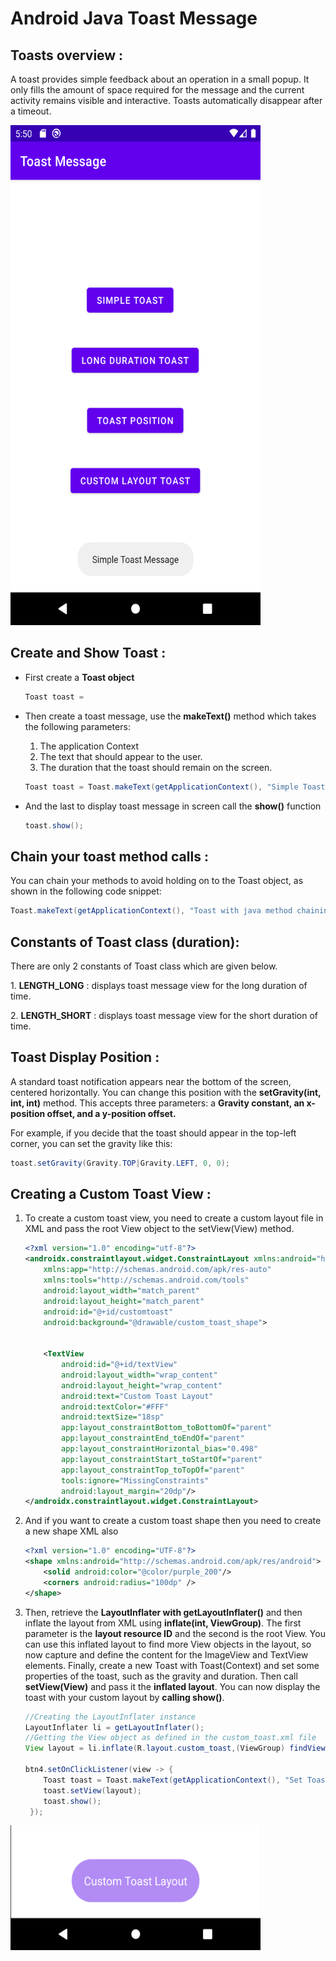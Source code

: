 # Android Java Toast Message

## Toasts overview :

<p>A toast provides simple feedback about an operation in a small popup. It only fills the amount of space required for the message and the current activity remains visible and interactive. Toasts automatically disappear after a timeout.</p>
<img src="app.png" width="400" height="800">

## Create and Show Toast :

<ul>
<li>First create a <b>Toast object</b></li>

```java
Toast toast =
```

<li> Then create a toast message, use the <b>makeText()</b> method which takes the following parameters:</li>

<ol>
<li>The application Context</l>
<li>The text that should appear to the user.</l>
<li>The duration that the toast should remain on the screen.</l>
</ol>

```java
Toast toast = Toast.makeText(getApplicationContext(), "Simple Toast Message", Toast.LENGTH_SHORT);
```

<li>And the last to display toast message in screen call the <b>show()</b> function</li>

```java
toast.show();
```
</ul>

## Chain your toast method calls :

<p>You can chain your methods to avoid holding on to the Toast object, as shown in the following code snippet:</p>

```java
Toast.makeText(getApplicationContext(), "Toast with java method chaining", Toast.LENGTH_SHORT).show();
```

## Constants of Toast class (duration):

<p>There are only 2 constants of Toast class which are given below.<p>
<p>1. <b>LENGTH_LONG</b> : displays toast message view for the long duration of time.</p>
<p>2. <b>LENGTH_SHORT</b> : displays toast message view for the short duration of time.</p>

## Toast Display Position :

<p>A standard toast notification appears near the bottom of the screen, centered horizontally. You can change this position with the
<b>setGravity(int, int, int)</b> method. This accepts three parameters: a  <b>Gravity constant, an x-position offset, and a y-position offset.</b></p>
<p>For example, if you decide that the toast should appear in the top-left corner, you can set the gravity like this:</p>

```java
toast.setGravity(Gravity.TOP|Gravity.LEFT, 0, 0);
```
## Creating a Custom Toast View :
<ol>
<li>To create a custom toast view, you need to create a custom layout file in XML and pass the root View object to the setView(View) method.</li>

```xml
<?xml version="1.0" encoding="utf-8"?>
<androidx.constraintlayout.widget.ConstraintLayout xmlns:android="http://schemas.android.com/apk/res/android"
    xmlns:app="http://schemas.android.com/apk/res-auto"
    xmlns:tools="http://schemas.android.com/tools"
    android:layout_width="match_parent"
    android:layout_height="match_parent"
    android:id="@+id/customtoast"
    android:background="@drawable/custom_toast_shape">


    <TextView
        android:id="@+id/textView"
        android:layout_width="wrap_content"
        android:layout_height="wrap_content"
        android:text="Custom Toast Layout"
        android:textColor="#FFF"
        android:textSize="18sp"
        app:layout_constraintBottom_toBottomOf="parent"
        app:layout_constraintEnd_toEndOf="parent"
        app:layout_constraintHorizontal_bias="0.498"
        app:layout_constraintStart_toStartOf="parent"
        app:layout_constraintTop_toTopOf="parent"
        tools:ignore="MissingConstraints"
        android:layout_margin="20dp"/>
</androidx.constraintlayout.widget.ConstraintLayout>
```

<li>And if you want to create a custom toast shape then you need to create a new shape XML also</li>

```xml
<?xml version="1.0" encoding="UTF-8"?>
<shape xmlns:android="http://schemas.android.com/apk/res/android">
    <solid android:color="@color/purple_200"/>
    <corners android:radius="100dp" />
</shape>
```

<li>Then, retrieve the <b>LayoutInflater with getLayoutInflater()</b> and then inflate the layout from XML using <b>inflate(int, ViewGroup)</b>. The first parameter is the <b>layout resource ID</b> and the second is the </b>root View</b>.
You can use this inflated layout to find more View objects in the layout, so now capture and define the content for the ImageView and TextView elements. Finally, create a new Toast with Toast(Context) and set some properties of the toast,
such as the gravity and duration. Then call <b>setView(View)</b> and pass it the <b>inflated layout</b>. You can now display the toast with your custom layout by <b>calling show()</b>.</li>

```java
//Creating the LayoutInflater instance
LayoutInflater li = getLayoutInflater();
//Getting the View object as defined in the custom_toast.xml file
View layout = li.inflate(R.layout.custom_toast,(ViewGroup) findViewById(R.id.customtoast));

btn4.setOnClickListener(view -> {
    Toast toast = Toast.makeText(getApplicationContext(), "Set Toast Position", Toast.LENGTH_SHORT);
    toast.setView(layout);
    toast.show();
 });
```
</ol>

<img src="customToast.png" width="400" height="200">



